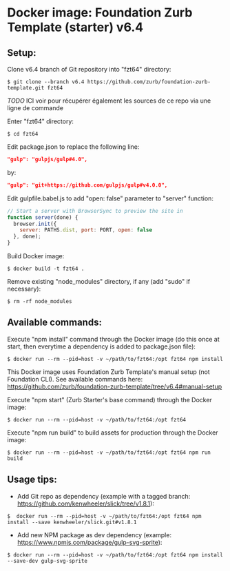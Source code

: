 # Docker image: Foundation Zurb Template (starter) v6.4

## Setup:
Clone v6.4 branch of Git repository into "fzt64" directory:  
```shell
$ git clone --branch v6.4 https://github.com/zurb/foundation-zurb-template.git fzt64
```

*TODO* ICI voir pour récupérer également les sources de ce repo via une ligne de commande

Enter "fzt64" directory:
```shell
$ cd fzt64
```

Edit package.json to replace the following line:
```json
"gulp": "gulpjs/gulp#4.0",
```
by:
```json
"gulp": "git+https://github.com/gulpjs/gulp#v4.0.0",
```

Edit gulpfile.babel.js to add "open: false" parameter to "server" function:
```js
// Start a server with BrowserSync to preview the site in
function server(done) {
  browser.init({
    server: PATHS.dist, port: PORT, open: false
  }, done);
}
```

Build Docker image:
```shell
$ docker build -t fzt64 .
```

Remove existing "node_modules" directory, if any (add "sudo" if necessary):
```shell
$ rm -rf node_modules
```

## Available commands:
Execute "npm install" command through the Docker image (do this once at start, then everytime a dependency is added to package.json file):
```shell
$ docker run --rm --pid=host -v ~/path/to/fzt64:/opt fzt64 npm install
```

This Docker image uses Foundation Zurb Template's manual setup (not Foundation CLI).
See available commands here: https://github.com/zurb/foundation-zurb-template/tree/v6.4#manual-setup

Execute "npm start" (Zurb Starter's base command) through the Docker image:
```shell
$ docker run --rm --pid=host -v ~/path/to/fzt64:/opt fzt64
```

Execute "npm run build" to build assets for production through the Docker image:
```shell
$ docker run --rm --pid=host -v ~/path/to/fzt64:/opt fzt64 npm run build
```

## Usage tips: 
* Add Git repo as dependency (example with a tagged branch: https://github.com/kenwheeler/slick/tree/v1.8.1):
```shell
$  docker run --rm --pid=host -v ~/path/to/fzt64:/opt fzt64 npm install --save kenwheeler/slick.git#v1.8.1
```

* Add new NPM package as dev dependency (example: https://www.npmjs.com/package/gulp-svg-sprite):
```shell
$ docker run --rm --pid=host -v ~/path/to/fzt64:/opt fzt64 npm install --save-dev gulp-svg-sprite
```
